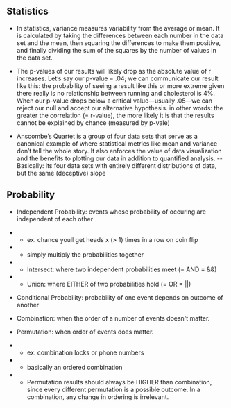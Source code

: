 ## Statistics

- In statistics, variance measures variability from the average or mean. It is calculated by taking the differences between each number in the data set and the mean, then squaring the differences to make them positive, and finally dividing the sum of the squares by the number of values in the data set.

- The p-values of our results will likely drop as the absolute value of r increases. Let’s say our p-value = .04; we can communicate our result like this: the probability of seeing a result like this or more extreme given there really is no relationship between running and cholesterol is 4%. When our p-value drops below a critical value—usually .05—we can reject our null and accept our alternative hypothesis.
in other words: the greater the correlation (= r-value), the more likely it is that the results cannot be explained by chance (measured by p-vale)

- Anscombe’s Quartet is a group of four data sets that serve as a canonical example of where statistical metrics like mean and variance don’t tell the whole story. It also enforces the value of data visualization and the benefits to plotting our data in addition to quantified analysis.
-- Basically: its four data sets with entirely different distributions of data, but the same (deceptive) slope

## Probability

- Independent Probability: events whose probability of occuring are independent of each other
- - ex. chance youll get heads x (> 1) times in a row on coin flip
- - simply multiply the probabilities together
- - Intersect: where two independent probabilities meet (= AND = &&)
- - Union: where EITHER of two probabilities hold (= OR = ||)

- Conditional Probability: probability of one event depends on outcome of another

- Combination: when the order of a number of events doesn't matter. 

- Permutation: when order of events does matter.
- - ex. combination locks or phone numbers
- - basically an ordered combination
- - Permutation results should always be HIGHER than combination, since every different permutation is a possible outcome. In a combination, any change in ordering is irrelevant.